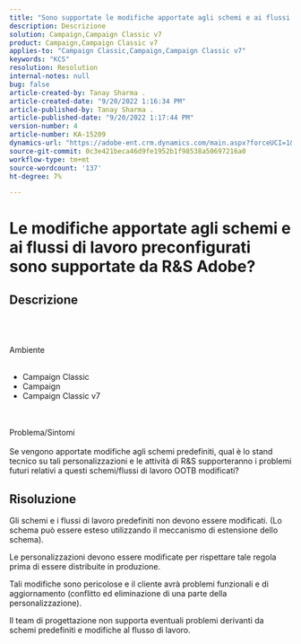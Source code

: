 ```yaml
---
title: "Sono supportate le modifiche apportate agli schemi e ai flussi di lavoro preconfigurati da Adobe R&S?"
description: Descrizione
solution: Campaign,Campaign Classic v7
product: Campaign,Campaign Classic v7
applies-to: "Campaign Classic,Campaign,Campaign Classic v7"
keywords: "KCS"
resolution: Resolution
internal-notes: null
bug: false
article-created-by: Tanay Sharma .
article-created-date: "9/20/2022 1:16:34 PM"
article-published-by: Tanay Sharma .
article-published-date: "9/20/2022 1:17:44 PM"
version-number: 4
article-number: KA-15209
dynamics-url: "https://adobe-ent.crm.dynamics.com/main.aspx?forceUCI=1&pagetype=entityrecord&etn=knowledgearticle&id=8c57876f-e638-ed11-9db1-002248086735"
source-git-commit: 0c3e421beca46d9fe1952b1f98538a50697216a0
workflow-type: tm+mt
source-wordcount: '137'
ht-degree: 7%

---
```


# Le modifiche apportate agli schemi e ai flussi di lavoro preconfigurati sono supportate da R&amp;S Adobe?

## Descrizione

<br><br><br>Ambiente<br><br>
- Campaign Classic
- Campaign
- Campaign Classic v7



<br><br>Problema/Sintomi<br><br>
Se vengono apportate modifiche agli schemi predefiniti, qual è lo stand tecnico su tali personalizzazioni e le attività di R&amp;S supporteranno i problemi futuri relativi a questi schemi/flussi di lavoro OOTB modificati?


## Risoluzione


Gli schemi e i flussi di lavoro predefiniti non devono essere modificati. (Lo schema può essere esteso utilizzando il meccanismo di estensione dello schema).

Le personalizzazioni devono essere modificate per rispettare tale regola prima di essere distribuite in produzione.

Tali modifiche sono pericolose e il cliente avrà problemi funzionali e di aggiornamento (conflitto ed eliminazione di una parte della personalizzazione).

Il team di progettazione non supporta eventuali problemi derivanti da schemi predefiniti e modifiche al flusso di lavoro.
